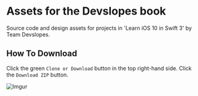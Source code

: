 # Assets for the Devslopes book
Source code and design assets for projects in 'Learn iOS 10 in Swift 3' by Team Devslopes.

## How To Download

Click the green `Clone or Download` button in the top right-hand side. Click the `Download ZIP` button.

![Imgur](http://i.imgur.com/EhM7FeW.png)

